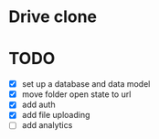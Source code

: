 # Drive clone

# TODO

- [X] set up a database and data model
- [X] move folder open state to url
- [X] add auth
- [X] add file uploading
- [ ] add analytics
